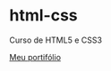 # html-css
 Curso de HTML5 e CSS3

<a href="https://edmilsondmx.github.io/html-css/desafios/d005/index.html">Meu portifólio</a>